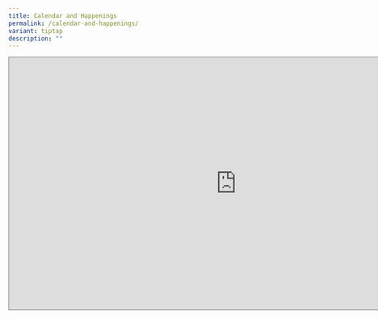 ```yaml
---
title: Calendar and Happenings
permalink: /calendar-and-happenings/
variant: tiptap
description: ""
---
```

<p></p>
<div class="iframe-wrapper">
<iframe style="border:solid 1px #777" height="500" width="900" allowfullscreen="true" frameborder="0" src="https://calendar.google.com/calendar/embed?height=600&amp;wkst=1&amp;ctz=Asia%2FSingapore&amp;showPrint=0&amp;src=Y18zYTMxYWU5N2Q0NDk5NjdkOTJhNWNlNzk2ODZkMTEyYjIwMGE2OGNlNDcyMWZiOGE1MTZhYzkzYzUwMTA5MjhkQGdyb3VwLmNhbGVuZGFyLmdvb2dsZS5jb20&amp;color=%230B8043"></iframe>
</div>
<p></p>